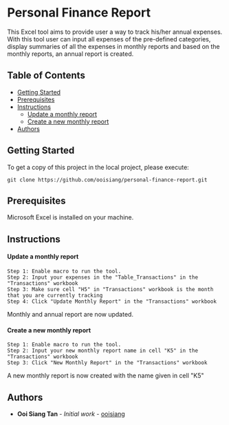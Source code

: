 # Personal Finance Report
This Excel tool aims to provide user a way to track his/her annual expenses. With this tool user can input all expenses of the pre-defined categories, display summaries of all the expenses in monthly reports and based on the monthly reports, an annual report is created.

## Table of Contents

- [Getting Started](https://github.com/ooisiang/personal-finance-report#getting-started)
- [Prerequisites](https://github.com/ooisiang/personal-finance-report#prerequisites)
- [Instructions](https://github.com/ooisiang/personal-finance-report#instructions)
    - [Update a monthly report](https://github.com/ooisiang/personal-finance-report#update-a-monthly-report)
    - [Create a new monthly report](https://github.com/ooisiang/personal-finance-report#create-a-new-monthly-report)
- [Authors](https://github.com/ooisiang/personal-finance-report#authors)

## Getting Started

To get a copy of this project in the local project, please execute:
```
git clone https://github.com/ooisiang/personal-finance-report.git
```

## Prerequisites

Microsoft Excel is installed on your machine.

## Instructions
#### Update a monthly report
```
Step 1: Enable macro to run the tool.
Step 2: Input your expenses in the "Table_Transactions" in the "Transactions" workbook
Step 3: Make sure cell "H5" in "Transactions" workbook is the month that you are currently tracking
Step 4: Click "Update Monthly Report" in the "Transactions" workbook
```
Monthly and annual report are now updated.

#### Create a new monthly report
```
Step 1: Enable macro to run the tool.
Step 2: Input your new monthly report name in cell "K5" in the "Transactions" workbook
Step 3: Click "New Monthly Report" in the "Transactions" workbook
```
A new monthly report is now created with the name given in cell "K5"

## Authors
* **Ooi Siang Tan** - *Initial work* - [ooisiang](https://github.com/ooisiang)